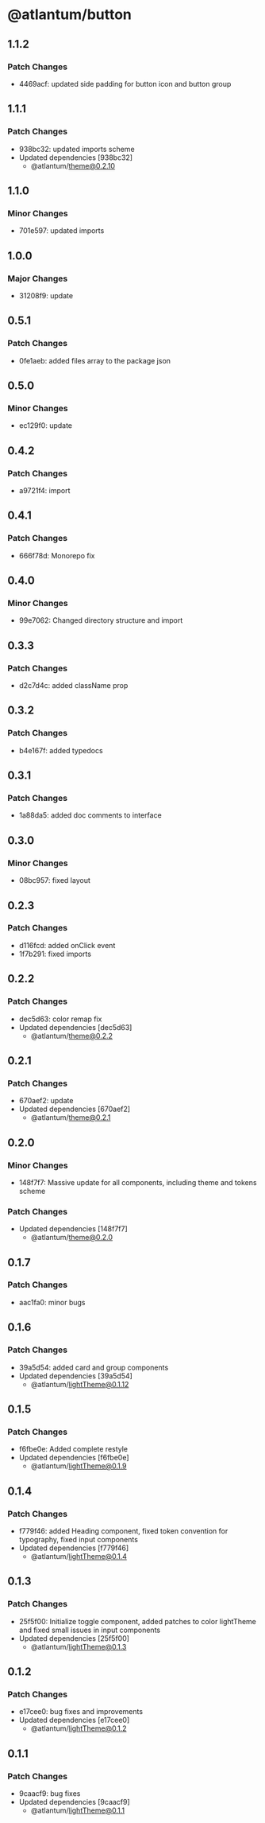 # @atlantum/button

## 1.1.2

### Patch Changes

-   4469acf: updated side padding for button icon and button group

## 1.1.1

### Patch Changes

-   938bc32: updated imports scheme
-   Updated dependencies [938bc32]
    -   @atlantum/theme@0.2.10

## 1.1.0

### Minor Changes

-   701e597: updated imports

## 1.0.0

### Major Changes

-   31208f9: update

## 0.5.1

### Patch Changes

-   0fe1aeb: added files array to the package json

## 0.5.0

### Minor Changes

-   ec129f0: update

## 0.4.2

### Patch Changes

-   a9721f4: import

## 0.4.1

### Patch Changes

-   666f78d: Monorepo fix

## 0.4.0

### Minor Changes

-   99e7062: Changed directory structure and import

## 0.3.3

### Patch Changes

-   d2c7d4c: added className prop

## 0.3.2

### Patch Changes

-   b4e167f: added typedocs

## 0.3.1

### Patch Changes

-   1a88da5: added doc comments to interface

## 0.3.0

### Minor Changes

-   08bc957: fixed layout

## 0.2.3

### Patch Changes

-   d116fcd: added onClick event
-   1f7b291: fixed imports

## 0.2.2

### Patch Changes

-   dec5d63: color remap fix
-   Updated dependencies [dec5d63]
    -   @atlantum/theme@0.2.2

## 0.2.1

### Patch Changes

-   670aef2: update
-   Updated dependencies [670aef2]
    -   @atlantum/theme@0.2.1

## 0.2.0

### Minor Changes

-   148f7f7: Massive update for all components, including theme and tokens scheme

### Patch Changes

-   Updated dependencies [148f7f7]
    -   @atlantum/theme@0.2.0

## 0.1.7

### Patch Changes

-   aac1fa0: minor bugs

## 0.1.6

### Patch Changes

-   39a5d54: added card and group components
-   Updated dependencies [39a5d54]
    -   @atlantum/lightTheme@0.1.12

## 0.1.5

### Patch Changes

-   f6fbe0e: Added complete restyle
-   Updated dependencies [f6fbe0e]
    -   @atlantum/lightTheme@0.1.9

## 0.1.4

### Patch Changes

-   f779f46: added Heading component, fixed token convention for typography, fixed input components
-   Updated dependencies [f779f46]
    -   @atlantum/lightTheme@0.1.4

## 0.1.3

### Patch Changes

-   25f5f00: Initialize toggle component, added patches to color lightTheme and fixed small issues in input components
-   Updated dependencies [25f5f00]
    -   @atlantum/lightTheme@0.1.3

## 0.1.2

### Patch Changes

-   e17cee0: bug fixes and improvements
-   Updated dependencies [e17cee0]
    -   @atlantum/lightTheme@0.1.2

## 0.1.1

### Patch Changes

-   9caacf9: bug fixes
-   Updated dependencies [9caacf9]
    -   @atlantum/lightTheme@0.1.1

